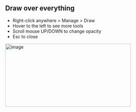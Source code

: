 ## Draw over everything

- Right-click anywhere > Manage > Draw
- Hover to the left to see more tools
- Scroll mouse UP/DOWN to change opacity
- Esc to close

<img width="400" height="200" alt="image" src="https://github.com/user-attachments/assets/284444fc-2bba-45e5-beba-b4683db8ab46" />